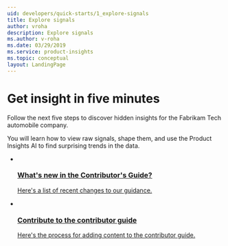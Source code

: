 ```yaml
---
uid: developers/quick-starts/1_explore-signals
title: Explore signals
author: vroha
description: Explore signals
ms.author: v-roha
ms.date: 03/29/2019
ms.service: product-insights
ms.topic: conceptual
layout: LandingPage
---
```


# Get insight in five minutes

Follow the next five steps to discover hidden insights for the Fabrikam Tech automobile company. 

You will learn how to view raw signals, shape them, and use the Product Insights AI to find surprising trends in the data. 


<ul class="cardsF panelContent">
    <li>
        <a href="https://review.docs.microsoft.com/help/contribute/contribute-whats-new?branch=master">
            <div class="cardSize">
                <div class="cardPadding">
                    <div class="card">
                        <div class="cardImageOuter">
                            <div class="cardImage">
                                <img alt="" src="https://docs.microsoft.com/media/common/i_whats-new.svg" />
                            </div>
                        </div>
                        <div class="cardText">
                            <h3>What's new in the Contributor's Guide?</h3>
                            <p>Here's a list of recent changes to our guidance.</p>
                        </div>
                    </div>
                </div>
            </div>
        </a>
    </li>
    <li>
        <a href="https://review.docs.microsoft.com/help/contribute/contribute-to-contributor-guide?branch=master">
            <div class="cardSize">
                <div class="cardPadding">
                    <div class="card">
                        <div class="cardImageOuter">
                            <div class="cardImage">
                                <img alt="" src="https://docs.microsoft.com/media/common/i_article.svg" />
                            </div>
                        </div>
                        <div class="cardText">
                            <h3>Contribute to the contributor guide</h3>
                            <p>Here's the process for adding content to the contributor guide.</p>
                        </div>
                    </div>
                </div>
            </div>
        </a>
    </li>
</ul>


